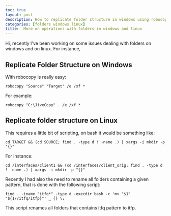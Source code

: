 ```yaml
---
toc: true
layout: post
description: How to replicate folder structure in windows using robocopy and other commands in linux
categories: [folders windows linux]
title:  More on operations with folders in windows and linux
---
```



Hi, recently I've been working on some issues dealing with folders on windows and on linux.
For instance,
## Replicate Folder Structure on Windows 
With robocopy is really easy:
 
```shell
robocopy "Source" "Target" /e /xf *
```

For example:
```shell
robocopy "C:\JiveCopy" . /e /xf *
```

## Replicate folder structure on Linux
This requires a little bit of scripting, on bash it would be something like:
 
```shell
cd TARGET && (cd SOURCE; find . -type d ! -name .) | xargs -i mkdir -p "{}"
```

For instance:

```shell 
cd /interfaces/client1 && (cd /interfaces/client_orig; find . -type d ! -name .) | xargs -i mkdir -p "{}"
```

Recently I had also the need to rename all folders containing a given pattern, that is done with the following script:

```shell 
find . -iname "itfq*" -type d -execdir bash -c 'mv "$1" "${1//itfq/itfp}"' _ {} \; 
```

This script renames all folders that contains itfq pattern to itfp.